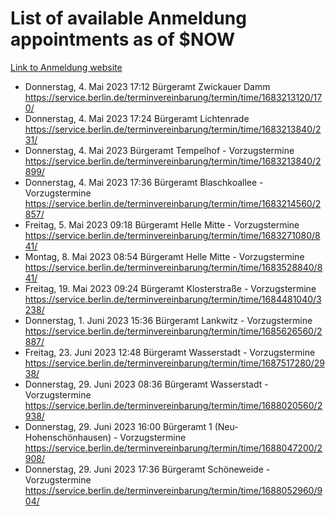 # List of available Anmeldung appointments as of $NOW
[Link to Anmeldung website](https://service.berlin.de/terminvereinbarung/termin/tag.php?termin=1&anliegen[]=120686&dienstleisterlist=122210,122217,327316,122219,327312,122227,327314,122231,327346,122243,327348,122254,122252,329742,122260,329745,122262,329748,122271,327278,122273,327274,122277,327276,330436,122280,327294,122282,327290,122284,327292,122291,327270,122285,327266,122286,327264,122296,327268,150230,329760,122297,327286,122294,327284,122312,329763,122314,329775,122304,327330,122311,327334,122309,327332,317869,122281,327352,122279,329772,122283,122276,327324,122274,327326,122267,329766,122246,327318,122251,327320,122257,327322,122208,327298,122226,327300&herkunft=http%3A%2F%2Fservice.berlin.de%2Fdienstleistung%2F120686%2F)
- Donnerstag, 4. Mai 2023 17:12 Bürgeramt Zwickauer Damm https://service.berlin.de/terminvereinbarung/termin/time/1683213120/170/
- Donnerstag, 4. Mai 2023 17:24 Bürgeramt Lichtenrade https://service.berlin.de/terminvereinbarung/termin/time/1683213840/231/
- Donnerstag, 4. Mai 2023  Bürgeramt Tempelhof - Vorzugstermine https://service.berlin.de/terminvereinbarung/termin/time/1683213840/2899/
- Donnerstag, 4. Mai 2023 17:36 Bürgeramt Blaschkoallee - Vorzugstermine https://service.berlin.de/terminvereinbarung/termin/time/1683214560/2857/
- Freitag, 5. Mai 2023 09:18 Bürgeramt Helle Mitte - Vorzugstermine https://service.berlin.de/terminvereinbarung/termin/time/1683271080/841/
- Montag, 8. Mai 2023 08:54 Bürgeramt Helle Mitte - Vorzugstermine https://service.berlin.de/terminvereinbarung/termin/time/1683528840/841/
- Freitag, 19. Mai 2023 09:24 Bürgeramt Klosterstraße - Vorzugstermine https://service.berlin.de/terminvereinbarung/termin/time/1684481040/3238/
- Donnerstag, 1. Juni 2023 15:36 Bürgeramt Lankwitz - Vorzugstermine https://service.berlin.de/terminvereinbarung/termin/time/1685626560/2887/
- Freitag, 23. Juni 2023 12:48 Bürgeramt Wasserstadt - Vorzugstermine https://service.berlin.de/terminvereinbarung/termin/time/1687517280/2938/
- Donnerstag, 29. Juni 2023 08:36 Bürgeramt Wasserstadt - Vorzugstermine https://service.berlin.de/terminvereinbarung/termin/time/1688020560/2938/
- Donnerstag, 29. Juni 2023 16:00 Bürgeramt 1 (Neu- Hohenschönhausen) - Vorzugstermine https://service.berlin.de/terminvereinbarung/termin/time/1688047200/2908/
- Donnerstag, 29. Juni 2023 17:36 Bürgeramt Schöneweide - Vorzugstermine https://service.berlin.de/terminvereinbarung/termin/time/1688052960/904/
